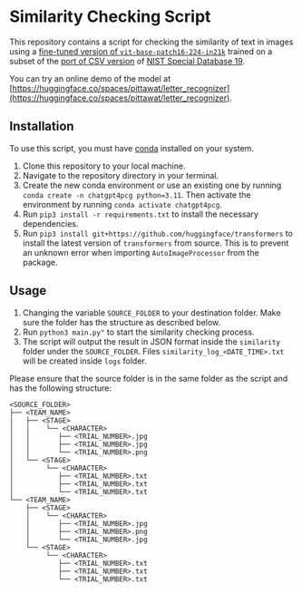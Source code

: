 # Similarity Checking Script

This repository contains a script for checking the similarity of text in images using a [fine-tuned version of `vit-base-patch16-224-in21k`](https://huggingface.co/pittawat/vit-base-letter) trained on a subset of the [port of CSV version](https://www.kaggle.com/datasets/sachinpatel21/az-handwritten-alphabets-in-csv-format) of [NIST Special Database 19](https://huggingface.co/datasets/pittawat/letter_recognition).

You can try an online demo of the model at [https://huggingface.co/spaces/pittawat/letter_recognizer](https://huggingface.co/spaces/pittawat/letter_recognizer).

## Installation

To use this script, you must have <a href="https://docs.conda.io/en/latest/" target="_new">conda</a> installed on your system.

1. Clone this repository to your local machine.
2. Navigate to the repository directory in your terminal.
3. Create the new conda environment or use an existing one by running `conda create -n chatgpt4pcg python=3.11`. Then activate the environment by running `conda activate chatgpt4pcg`.
4. Run `pip3 install -r requirements.txt` to install the necessary dependencies.
5. Run `pip3 install git+https://github.com/huggingface/transformers` to install the latest version of `transformers` from source. This is to prevent an unknown error when importing `AutoImageProcessor` from the package.

## Usage

1. Changing the variable `SOURCE_FOLDER` to your destination folder. Make sure the folder has the structure as described below.
2. Run `python3 main.py"` to start the similarity checking process.
3. The script will output the result in JSON format inside the `similarity` folder under the `SOURCE_FOLDER`. Files `similarity_log_<DATE_TIME>.txt` will be created inside `logs` folder.

Please ensure that the source folder is in the same folder as the script and has the following structure:

```
<SOURCE_FOLDER>
├── <TEAM_NAME>
|   ├── <STAGE>
│   │    └── <CHARACTER>
│   │       ├── <TRIAL_NUMBER>.jpg
│   │       ├── <TRIAL_NUMBER>.jpg
│   │       └── <TRIAL_NUMBER>.png
│   └── <STAGE>
│        └── <CHARACTER>
│           ├── <TRIAL_NUMBER>.txt
│           ├── <TRIAL_NUMBER>.txt
│           └── <TRIAL_NUMBER>.txt
└── <TEAM_NAME>
    ├── <STAGE>
    │    └── <CHARACTER>
    │       ├── <TRIAL_NUMBER>.jpg
    │       ├── <TRIAL_NUMBER>.png
    │       └── <TRIAL_NUMBER>.jpg
    └── <STAGE>
         └── <CHARACTER>
            ├── <TRIAL_NUMBER>.txt
            ├── <TRIAL_NUMBER>.txt
            └── <TRIAL_NUMBER>.txt
```